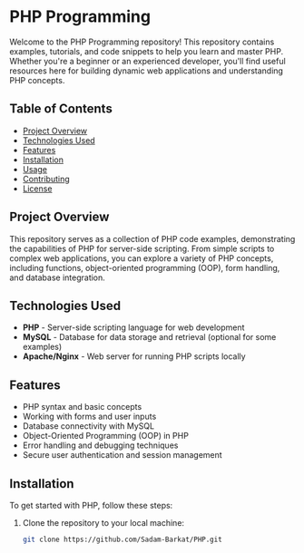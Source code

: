 # PHP Programming

Welcome to the PHP Programming repository! This repository contains examples, tutorials, and code snippets to help you learn and master PHP. Whether you're a beginner or an experienced developer, you'll find useful resources here for building dynamic web applications and understanding PHP concepts.

## Table of Contents

- [Project Overview](#project-overview)
- [Technologies Used](#technologies-used)
- [Features](#features)
- [Installation](#installation)
- [Usage](#usage)
- [Contributing](#contributing)
- [License](#license)

## Project Overview

This repository serves as a collection of PHP code examples, demonstrating the capabilities of PHP for server-side scripting. From simple scripts to complex web applications, you can explore a variety of PHP concepts, including functions, object-oriented programming (OOP), form handling, and database integration.

## Technologies Used

- **PHP** - Server-side scripting language for web development
- **MySQL** - Database for data storage and retrieval (optional for some examples)
- **Apache/Nginx** - Web server for running PHP scripts locally

## Features

- PHP syntax and basic concepts
- Working with forms and user inputs
- Database connectivity with MySQL
- Object-Oriented Programming (OOP) in PHP
- Error handling and debugging techniques
- Secure user authentication and session management

## Installation

To get started with PHP, follow these steps:

1. Clone the repository to your local machine:
   ```bash
   git clone https://github.com/Sadam-Barkat/PHP.git
